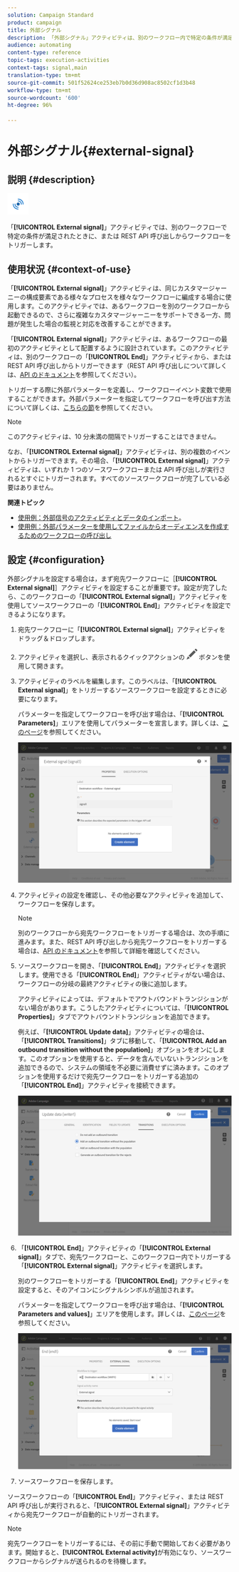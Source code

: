 ```yaml
---
solution: Campaign Standard
product: campaign
title: 外部シグナル
description: 「外部シグナル」アクティビティは、別のワークフロー内で特定の条件が満足された場合にワークフローの実行をトリガーします。
audience: automating
content-type: reference
topic-tags: execution-activities
context-tags: signal,main
translation-type: tm+mt
source-git-commit: 501f52624ce253eb7b0d36d908ac8502cf1d3b48
workflow-type: tm+mt
source-wordcount: '600'
ht-degree: 96%

---
```



# 外部シグナル{#external-signal}

## 説明 {#description}

![](assets/signal.png)

「**[!UICONTROL External signal]**」アクティビティでは、別のワークフローで特定の条件が満足されたときに、または REST API 呼び出しからワークフローをトリガーします。

## 使用状況 {#context-of-use}

「**[!UICONTROL External signal]**」アクティビティは、同じカスタマージャーニーの構成要素である様々なプロセスを様々なワークフローに編成する場合に使用します。このアクティビティでは、あるワークフローを別のワークフローから起動できるので、さらに複雑なカスタマージャーニーをサポートできる一方、問題が発生した場合の監視と対応を改善することができます。

「**[!UICONTROL External signal]**」アクティビティは、あるワークフローの最初のアクティビティとして配置するように設計されています。このアクティビティは、別のワークフローの「**[!UICONTROL End]**」アクティビティから、または REST API 呼び出しからトリガーできます（REST API 呼び出しについて詳しくは、[API のドキュメント](../../api/using/triggering-a-signal-activity.md)を参照してください）。

トリガーする際に外部パラメーターを定義し、ワークフローイベント変数で使用することができます。外部パラメーターを指定してワークフローを呼び出す方法について詳しくは、[こちらの節](../../automating/using/calling-a-workflow-with-external-parameters.md)を参照してください。

>[!NOTE]
>
>このアクティビティは、10 分未満の間隔でトリガーすることはできません。

なお、「**[!UICONTROL External signal]**」アクティビティは、別の複数のイベントからトリガーできます。その場合、「**[!UICONTROL External signal]**」アクティビティは、いずれか 1 つのソースワークフローまたは API 呼び出しが実行されるとすぐにトリガーされます。すべてのソースワークフローが完了している必要はありません。

**関連トピック**

* [使用例：外部信号のアクティビティとデータのインポート](../../automating/using/external-signal-data-import.md)。
* [使用例：外部パラメーターを使用してファイルからオーディエンスを作成するためのワークフローの呼び出し](../../automating/using/use-case-calling-workflow.md)

## 設定 {#configuration}

外部シグナルを設定する場合は，まず宛先ワークフローに［**[!UICONTROL External signal]**］アクティビティを設定することが重要です。設定が完了したら、このワークフローの「**[!UICONTROL External signal]**」アクティビティを使用してソースワークフローの「**[!UICONTROL End]**」アクティビティを設定できるようになります。

1. 宛先ワークフローに「**[!UICONTROL External signal]**」アクティビティをドラッグ＆ドロップします。
1. アクティビティを選択し、表示されるクイックアクションの ![](assets/edit_darkgrey-24px.png) ボタンを使用して開きます。
1. アクティビティのラベルを編集します。このラベルは、「**[!UICONTROL External signal]**」をトリガーするソースワークフローを設定するときに必要になります。

   パラメーターを指定してワークフローを呼び出す場合は、「**[!UICONTROL Parameters]**」エリアを使用してパラメーターを宣言します。詳しくは、[このページ](../../automating/using/declaring-parameters-external-signal.md)を参照してください。

   ![](assets/external_signal_configuration.png)

1. アクティビティの設定を確認し、その他必要なアクティビティを追加して、ワークフローを保存します。

   >[!NOTE]
   >
   >別のワークフローから宛先ワークフローをトリガーする場合は、次の手順に進みます。また、REST API 呼び出しから宛先ワークフローをトリガーする場合は、[API のドキュメント](../../api/using/triggering-a-signal-activity.md)を参照して詳細を確認してください。

1. ソースワークフローを開き、「**[!UICONTROL End]**」アクティビティを選択します。使用できる「**[!UICONTROL End]**」アクティビティがない場合は、ワークフローの分岐の最終アクティビティの後に追加します。

   アクティビティによっては、デフォルトでアウトバウンドトランジションがない場合があります。こうしたアクティビティについては、「**[!UICONTROL Properties]**」タブでアウトバウンドトランジションを追加できます。

   例えば、「**[!UICONTROL Update data]**」アクティビティの場合は、「**[!UICONTROL Transitions]**」タブに移動して、「**[!UICONTROL Add an outbound transition without the population]**」オプションをオンにします。このオプションを使用すると、データを含んでいないトランジションを追加できるので、システムの領域を不必要に消費せずに済みます。このオプションを使用するだけで宛先ワークフローをトリガーする追加の「**[!UICONTROL End]**」アクティビティを接続できます。

   ![](assets/external_signal_empty_transition.png)

1. 「**[!UICONTROL End]**」アクティビティの「**[!UICONTROL External signal]**」タブで、宛先ワークフローと、このワークフロー内でトリガーする「**[!UICONTROL External signal]**」アクティビティを選択します。

   別のワークフローをトリガーする「**[!UICONTROL End]**」アクティビティを設定すると、そのアイコンにシグナルシンボルが追加されます。

   パラメーターを指定してワークフローを呼び出す場合は、「**[!UICONTROL Parameters and values]**」エリアを使用します。詳しくは、[このページ](../../automating/using/defining-parameters-calling-workflow.md)を参照してください。

   ![](assets/external_signal_end.png)

1. ソースワークフローを保存します。

ソースワークフローの「**[!UICONTROL End]**」アクティビティ、または REST API 呼び出しが実行されると、「**[!UICONTROL External signal]**」アクティビティから宛先ワークフローが自動的にトリガーされます。

>[!NOTE]
>
>宛先ワークフローをトリガーするには、その前に手動で開始しておく必要があります。開始すると、**[!UICONTROL External activity]**&#x200B;が有効になり、ソースワークフローからシグナルが送られるのを待機します。
